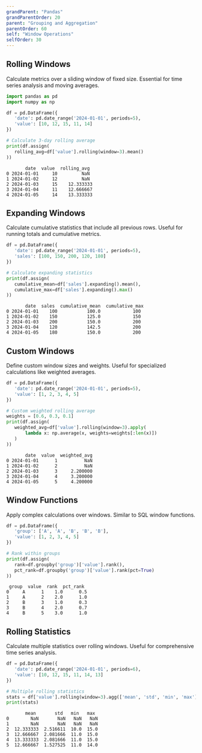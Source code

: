 ```yaml
---
grandParent: "Pandas"
grandParentOrder: 20
parent: "Grouping and Aggregation"
parentOrder: 60
self: "Window Operations"
selfOrder: 30
---
```


## Rolling Windows
Calculate metrics over a sliding window of fixed size. Essential for time series analysis and moving averages.

```python
import pandas as pd
import numpy as np

df = pd.DataFrame({
   'date': pd.date_range('2024-01-01', periods=5),
   'value': [10, 12, 15, 11, 14]
})

# Calculate 3-day rolling average
print(df.assign(
   rolling_avg=df['value'].rolling(window=3).mean()
))
```
```output
       date  value  rolling_avg
0 2024-01-01     10         NaN
1 2024-01-02     12         NaN
2 2024-01-03     15    12.333333
3 2024-01-04     11    12.666667
4 2024-01-05     14    13.333333
```

## Expanding Windows
Calculate cumulative statistics that include all previous rows. Useful for running totals and cumulative metrics.

```python
df = pd.DataFrame({
   'date': pd.date_range('2024-01-01', periods=5),
   'sales': [100, 150, 200, 120, 180]
})

# Calculate expanding statistics
print(df.assign(
   cumulative_mean=df['sales'].expanding().mean(),
   cumulative_max=df['sales'].expanding().max()
))
```
```output
       date  sales  cumulative_mean  cumulative_max
0 2024-01-01    100           100.0            100
1 2024-01-02    150           125.0            150
2 2024-01-03    200           150.0            200
3 2024-01-04    120           142.5            200
4 2024-01-05    180           150.0            200
```

## Custom Windows
Define custom window sizes and weights. Useful for specialized calculations like weighted averages.

```python
df = pd.DataFrame({
   'date': pd.date_range('2024-01-01', periods=5),
   'value': [1, 2, 3, 4, 5]
})

# Custom weighted rolling average
weights = [0.6, 0.3, 0.1]
print(df.assign(
   weighted_avg=df['value'].rolling(window=3).apply(
       lambda x: np.average(x, weights=weights[:len(x)])
   )
))
```
```output
       date  value  weighted_avg
0 2024-01-01      1          NaN
1 2024-01-02      2          NaN
2 2024-01-03      3     2.200000
3 2024-01-04      4     3.200000
4 2024-01-05      5     4.200000
```

## Window Functions
Apply complex calculations over windows. Similar to SQL window functions.

```python
df = pd.DataFrame({
   'group': ['A', 'A', 'B', 'B', 'B'],
   'value': [1, 2, 3, 4, 5]
})

# Rank within groups
print(df.assign(
   rank=df.groupby('group')['value'].rank(),
   pct_rank=df.groupby('group')['value'].rank(pct=True)
))
```
```output
 group  value  rank  pct_rank
0     A      1    1.0      0.5
1     A      2    2.0      1.0
2     B      3    1.0      0.3
3     B      4    2.0      0.7
4     B      5    3.0      1.0
```

## Rolling Statistics
Calculate multiple statistics over rolling windows. Useful for comprehensive time series analysis.

```python
df = pd.DataFrame({
   'date': pd.date_range('2024-01-01', periods=6),
   'value': [10, 12, 15, 11, 14, 13]
})

# Multiple rolling statistics
stats = df['value'].rolling(window=3).agg(['mean', 'std', 'min', 'max'])
print(stats)
```
```output
       mean       std   min   max
0        NaN       NaN   NaN   NaN
1        NaN       NaN   NaN   NaN
2  12.333333  2.516611  10.0  15.0
3  12.666667  2.081666  11.0  15.0
4  13.333333  2.081666  11.0  15.0
5  12.666667  1.527525  11.0  14.0
```